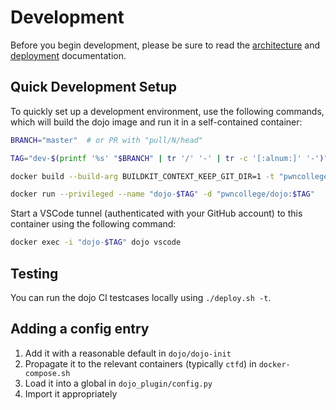 # Development

Before you begin development, please be sure to read the [architecture](./architecture.md) and [deployment](./deployment.md) documentation.

## Quick Development Setup

To quickly set up a development environment, use the following commands, which will build the dojo image and run it in a self-contained container:

```sh
BRANCH="master"  # or PR with "pull/N/head"

TAG="dev-$(printf '%s' "$BRANCH" | tr '/' '-' | tr -c '[:alnum:]' '-')"

docker build --build-arg BUILDKIT_CONTEXT_KEEP_GIT_DIR=1 -t "pwncollege/dojo:$TAG" "https://github.com/pwncollege/dojo.git#$BRANCH"

docker run --privileged --name "dojo-$TAG" -d "pwncollege/dojo:$TAG"
```

Start a VSCode tunnel (authenticated with your GitHub account) to this container using the following command:

```sh
docker exec -i "dojo-$TAG" dojo vscode
```

## Testing

You can run the dojo CI testcases locally using `./deploy.sh -t`.

## Adding a config entry

1. Add it with a reasonable default in `dojo/dojo-init`
2. Propagate it to the relevant containers (typically `ctfd`) in `docker-compose.sh`
3. Load it into a global in `dojo_plugin/config.py`
4. Import it appropriately
